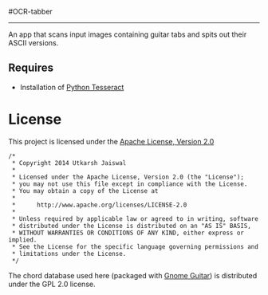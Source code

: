 #OCR-tabber
* * *

An app that scans input images containing guitar tabs and spits out their ASCII versions.

## Requires

* Installation of [Python Tesseract](https://code.google.com/p/python-tesseract/)

License
=======

This project is licensed under the [Apache License, Version 2.0](http://www.apache.org/licenses/LICENSE-2.0.html)

    /*
     * Copyright 2014 Utkarsh Jaiswal
     *
     * Licensed under the Apache License, Version 2.0 (the "License");
     * you may not use this file except in compliance with the License.
     * You may obtain a copy of the License at
     *
     *      http://www.apache.org/licenses/LICENSE-2.0
     *
     * Unless required by applicable law or agreed to in writing, software
     * distributed under the License is distributed on an "AS IS" BASIS,
     * WITHOUT WARRANTIES OR CONDITIONS OF ANY KIND, either express or implied.
     * See the License for the specific language governing permissions and
     * limitations under the License.
     */

The chord database used here (packaged with [Gnome Guitar](http://gnome-chord.sourceforge.net/)) is distributed under the GPL 2.0 license.
